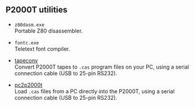 ## P2000T utilities

* `z80dasm.exe` \
  Portable Z80 disassembler.

* `fontc.exe` \
  Teletext font compiler.

* [tapeconv](/utilities/tapeconv/) \
  Convert P2000T tapes to `.cas` program files on your PC, using a serial connection cable  (USB to 25-pin RS232).

* [pc2p2000t](/utilities/pc2p2000t/) \
  Load `.cas` files from a PC directly into the P2000T, using a serial connection cable (USB to 25-pin RS232).
